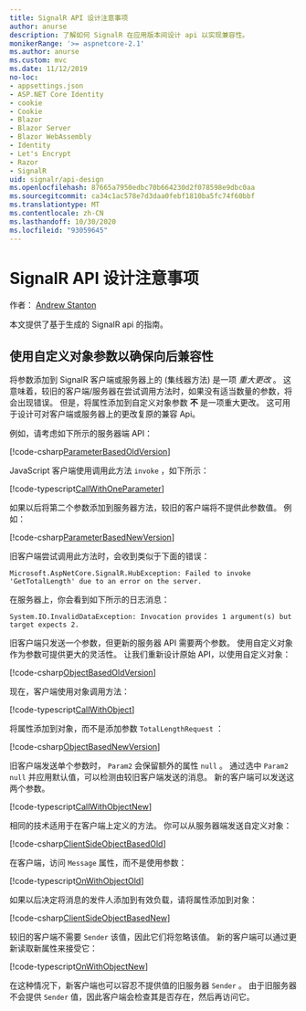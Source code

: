 ```yaml
---
title: SignalR API 设计注意事项
author: anurse
description: 了解如何 SignalR 在应用版本间设计 api 以实现兼容性。
monikerRange: '>= aspnetcore-2.1'
ms.author: anurse
ms.custom: mvc
ms.date: 11/12/2019
no-loc:
- appsettings.json
- ASP.NET Core Identity
- cookie
- Cookie
- Blazor
- Blazor Server
- Blazor WebAssembly
- Identity
- Let's Encrypt
- Razor
- SignalR
uid: signalr/api-design
ms.openlocfilehash: 87665a7950edbc70b664230d2f078598e9dbc0aa
ms.sourcegitcommit: ca34c1ac578e7d3daa0febf1810ba5fc74f60bbf
ms.translationtype: MT
ms.contentlocale: zh-CN
ms.lasthandoff: 10/30/2020
ms.locfileid: "93059645"
---
```

# <a name="no-locsignalr-api-design-considerations"></a>SignalR API 设计注意事项

作者： [Andrew Stanton](https://twitter.com/anurse)

本文提供了基于生成的 SignalR api 的指南。

## <a name="use-custom-object-parameters-to-ensure-backwards-compatibility"></a>使用自定义对象参数以确保向后兼容性

将参数添加到 SignalR 客户端或服务器上的 (集线器方法) 是一项 *重大更改* 。 这意味着，较旧的客户端/服务器在尝试调用方法时，如果没有适当数量的参数，将会出现错误。 但是，将属性添加到自定义对象参数 **不** 是一项重大更改。 这可用于设计可对客户端或服务器上的更改复原的兼容 Api。

例如，请考虑如下所示的服务器端 API：

[!code-csharp[ParameterBasedOldVersion](api-design/sample/Samples.cs?name=ParameterBasedOldVersion)]

JavaScript 客户端使用调用此方法 `invoke` ，如下所示：

[!code-typescript[CallWithOneParameter](api-design/sample/Samples.ts?name=CallWithOneParameter)]

如果以后将第二个参数添加到服务器方法，较旧的客户端将不提供此参数值。 例如：

[!code-csharp[ParameterBasedNewVersion](api-design/sample/Samples.cs?name=ParameterBasedNewVersion)]

旧客户端尝试调用此方法时，会收到类似于下面的错误：

```
Microsoft.AspNetCore.SignalR.HubException: Failed to invoke 'GetTotalLength' due to an error on the server.
```

在服务器上，你会看到如下所示的日志消息：

```
System.IO.InvalidDataException: Invocation provides 1 argument(s) but target expects 2.
```

旧客户端只发送一个参数，但更新的服务器 API 需要两个参数。 使用自定义对象作为参数可提供更大的灵活性。 让我们重新设计原始 API，以使用自定义对象：

[!code-csharp[ObjectBasedOldVersion](api-design/sample/Samples.cs?name=ObjectBasedOldVersion)]

现在，客户端使用对象调用方法：

[!code-typescript[CallWithObject](api-design/sample/Samples.ts?name=CallWithObject)]

将属性添加到对象，而不是添加参数 `TotalLengthRequest` ：

[!code-csharp[ObjectBasedNewVersion](api-design/sample/Samples.cs?name=ObjectBasedNewVersion&highlight=4,9-13)]

旧客户端发送单个参数时， `Param2` 会保留额外的属性 `null` 。 通过选中 `Param2` `null` 并应用默认值，可以检测由较旧客户端发送的消息。 新的客户端可以发送这两个参数。

[!code-typescript[CallWithObjectNew](api-design/sample/Samples.ts?name=CallWithObjectNew)]

相同的技术适用于在客户端上定义的方法。 你可以从服务器端发送自定义对象：

[!code-csharp[ClientSideObjectBasedOld](api-design/sample/Samples.cs?name=ClientSideObjectBasedOld)]

在客户端，访问 `Message` 属性，而不是使用参数：

[!code-typescript[OnWithObjectOld](api-design/sample/Samples.ts?name=OnWithObjectOld)]

如果以后决定将消息的发件人添加到有效负载，请将属性添加到对象：

[!code-csharp[ClientSideObjectBasedNew](api-design/sample/Samples.cs?name=ClientSideObjectBasedNew&highlight=5)]

较旧的客户端不需要 `Sender` 该值，因此它们将忽略该值。 新的客户端可以通过更新读取新属性来接受它：

[!code-typescript[OnWithObjectNew](api-design/sample/Samples.ts?name=OnWithObjectNew&highlight=2-5)]

在这种情况下，新客户端也可以容忍不提供值的旧服务器 `Sender` 。 由于旧服务器不会提供 `Sender` 值，因此客户端会检查其是否存在，然后再访问它。
